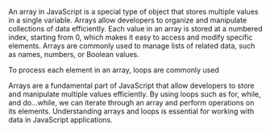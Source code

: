 An array in JavaScript is a special type of object that stores multiple values in a single variable. Arrays allow developers to organize and manipulate collections of data efficiently. Each value in an array is stored at a numbered index, starting from 0, which makes it easy to access and modify specific elements. Arrays are commonly used to manage lists of related data, such as names, numbers, or Boolean values.

To process each element in an array, loops are commonly used

Arrays are a fundamental part of JavaScript that allow developers to store and manipulate multiple values efficiently. By using loops such as for, while, and do...while, we can iterate through an array and perform operations on its elements. Understanding arrays and loops is essential for working with data in JavaScript applications.